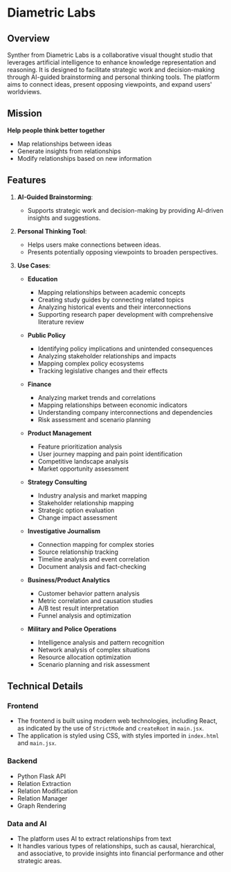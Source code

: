 # Diametric Labs

## Overview

Synther from Diametric Labs is a collaborative visual thought studio that leverages artificial intelligence to enhance knowledge representation and reasoning. It is designed to facilitate strategic work and decision-making through AI-guided brainstorming and personal thinking tools. The platform aims to connect ideas, present opposing viewpoints, and expand users' worldviews.

## Mission

**Help people think better together**

- Map relationships between ideas
- Generate insights from relationships
- Modify relationships based on new information

## Features

1. **AI-Guided Brainstorming**:

   - Supports strategic work and decision-making by providing AI-driven insights and suggestions.

2. **Personal Thinking Tool**:

   - Helps users make connections between ideas.
   - Presents potentially opposing viewpoints to broaden perspectives.

3. **Use Cases**:

   - **Education**

     - Mapping relationships between academic concepts
     - Creating study guides by connecting related topics
     - Analyzing historical events and their interconnections
     - Supporting research paper development with comprehensive literature review

   - **Public Policy**

     - Identifying policy implications and unintended consequences
     - Analyzing stakeholder relationships and impacts
     - Mapping complex policy ecosystems
     - Tracking legislative changes and their effects

   - **Finance**

     - Analyzing market trends and correlations
     - Mapping relationships between economic indicators
     - Understanding company interconnections and dependencies
     - Risk assessment and scenario planning

   - **Product Management**

     - Feature prioritization analysis
     - User journey mapping and pain point identification
     - Competitive landscape analysis
     - Market opportunity assessment

   - **Strategy Consulting**

     - Industry analysis and market mapping
     - Stakeholder relationship mapping
     - Strategic option evaluation
     - Change impact assessment

   - **Investigative Journalism**

     - Connection mapping for complex stories
     - Source relationship tracking
     - Timeline analysis and event correlation
     - Document analysis and fact-checking

   - **Business/Product Analytics**

     - Customer behavior pattern analysis
     - Metric correlation and causation studies
     - A/B test result interpretation
     - Funnel analysis and optimization

   - **Military and Police Operations**
     - Intelligence analysis and pattern recognition
     - Network analysis of complex situations
     - Resource allocation optimization
     - Scenario planning and risk assessment

## Technical Details

### Frontend

- The frontend is built using modern web technologies, including React, as indicated by the use of `StrictMode` and `createRoot` in `main.jsx`.
- The application is styled using CSS, with styles imported in `index.html` and `main.jsx`.

### Backend

- Python Flask API
- Relation Extraction
- Relation Modification
- Relation Manager
- Graph Rendering

### Data and AI

- The platform uses AI to extract relationships from text
- It handles various types of relationships, such as causal, hierarchical, and associative, to provide insights into financial performance and other strategic areas.
